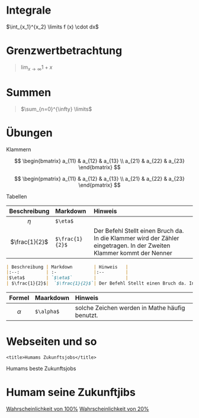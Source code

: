 
# Integrale

$\int_{x_1}^{x_2} \limits f (x) \cdot dx$

# Grenzwertbetrachtung

>$\lim_{x \to \infty} \limits  1+x$

# Summen

>$\sum_{n=0}^{\infty} \limits$ 



# Übungen
Klammern

$$
\begin{bmatrix}
 a_{11} & a_{12} & a_{13} \\
 a_{21} & a_{22} & a_{23} 
\end{bmatrix}
$$



$$
\begin{pmatrix}
 a_{11} & a_{12} & a_{13} \\
 a_{21} & a_{22} & a_{23} 
\end{pmatrix}
$$

Tabellen

| Beschreibung | Markdown        | Hinweis   |
|:--:          | :-              |:--        |
|$\eta$        | `$\eta$`        |           |
| $\frac{1}{2}$|  `$\frac{1}{2}$`| Der Befehl Stellt einen Bruch da. In die Klammer wird der Zähler eingetragen. In der Zweiten Klammer kommt der Nenner

```Markdown
| Beschreibung | Markdown        | Hinweis   |
|:--:          | :-              |:--        |
|$\eta$        | `$\eta$`        |           |
| $\frac{1}{2}$|  `$\frac{1}{2}$`| Der Befehl Stellt einen Bruch da. In die Klammer wird der Zähler eingetragen. In der Zweiten Klammer kommt der Nenner
```
|Formel    |Maarkdown |Hinweis|
|:--:      |:-        |:--    |
|$\alpha$  |`$\alpha$`|solche Zeichen werden in Mathe häufig benutzt.|


# Webseiten und so

<!DOCTYPE html>
<html>
<head>

    <title>Humams Zukunftsjobs</title>
    
</head>Humams beste Zukunftsjobs
<body>
<h1>Humam seine Zukunftjibs </h1>
<a href="https://de.wikipedia.org/wiki/Prostitution">Wahrscheinlichkeit von 100%</a>
<a href="https://de.wikipedia.org/wiki/Schawarma">Wahrscheinlichkeit von 20%</a>
</body>
</html>













